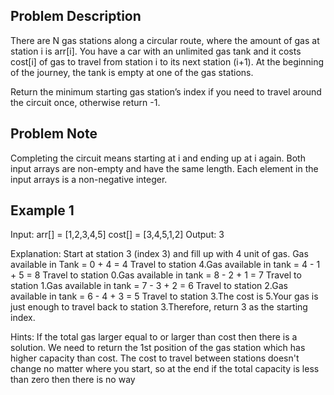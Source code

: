 ## Problem Description

There are N gas stations along a circular route, where the amount of gas at station i is arr[i]. You have a car with an unlimited gas tank and it costs cost[i] of gas to travel from station i to its next station (i+1). At the beginning of the journey, the tank is empty at one of the gas stations.

Return the minimum starting gas station’s index if you need to travel around the circuit once, otherwise return -1.

## Problem Note

Completing the circuit means starting at i and ending up at i again.
Both input arrays are non-empty and have the same length.
Each element in the input arrays is a non-negative integer.

## Example 1

Input: 
arr[] = [1,2,3,4,5]
cost[] = [3,4,5,1,2]
Output: 3

Explanation:
Start at station 3 (index 3) and fill up with 4 unit of gas. Gas available in Tank = 0 + 4 = 4
Travel to station 4.Gas available in tank = 4 - 1 + 5 = 8
Travel to station 0.Gas available in tank = 8 - 2 + 1 = 7
Travel to station 1.Gas available in tank = 7 - 3 + 2 = 6
Travel to station 2.Gas available in tank = 6 - 4 + 3 = 5
Travel to station 3.The cost is 5.Your gas is just enough to travel back to station 3.Therefore, return 3 as the starting index.

Hints:
If the total gas larger equal to or larger than cost then there is a solution.
We need to return the 1st position of the gas station which has higher capacity than cost.
The cost to travel between stations doesn't change no matter where you start, so at the end if the total capacity is less than zero then there is no way
